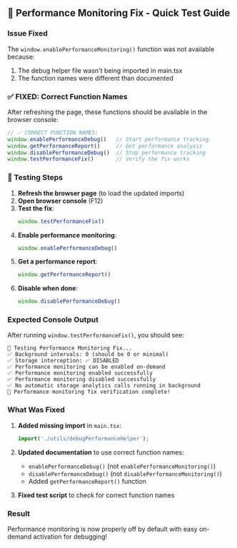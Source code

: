 ## 🧪 Performance Monitoring Fix - Quick Test Guide

### **Issue Fixed**
The `window.enablePerformanceMonitoring()` function was not available because:
1. The debug helper file wasn't being imported in main.tsx
2. The function names were different than documented

### **✅ FIXED: Correct Function Names**

After refreshing the page, these functions should be available in the browser console:

```javascript
// ✅ CORRECT FUNCTION NAMES:
window.enablePerformanceDebug()   // Start performance tracking
window.getPerformanceReport()     // Get performance analysis  
window.disablePerformanceDebug()  // Stop performance tracking
window.testPerformanceFix()       // Verify the fix works
```

### **🧪 Testing Steps**

1. **Refresh the browser page** (to load the updated imports)
2. **Open browser console** (F12)
3. **Test the fix**:
   ```javascript
   window.testPerformanceFix()
   ```
4. **Enable performance monitoring**:
   ```javascript
   window.enablePerformanceDebug()
   ```
5. **Get a performance report**:
   ```javascript
   window.getPerformanceReport()
   ```
6. **Disable when done**:
   ```javascript
   window.disablePerformanceDebug()
   ```

### **Expected Console Output**

After running `window.testPerformanceFix()`, you should see:
```
🧪 Testing Performance Monitoring Fix...
✅ Background intervals: 0 (should be 0 or minimal)
✅ Storage interception: ✅ DISABLED
✅ Performance monitoring can be enabled on-demand
✅ Performance monitoring enabled successfully
✅ Performance monitoring disabled successfully
✅ No automatic storage analytics calls running in background
🎉 Performance monitoring fix verification complete!
```

### **What Was Fixed**

1. **Added missing import** in `main.tsx`:
   ```typescript
   import('./utils/debugPerformanceHelper');
   ```

2. **Updated documentation** to use correct function names:
   - `enablePerformanceDebug()` (not `enablePerformanceMonitoring()`)
   - `disablePerformanceDebug()` (not `disablePerformanceMonitoring()`)
   - Added `getPerformanceReport()` function

3. **Fixed test script** to check for correct function names

### **Result**
Performance monitoring is now properly off by default with easy on-demand activation for debugging!